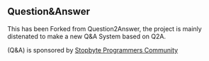 Question&Answer
-----------------------------

This has been Forked from Question2Answer, the project is mainly distenated to make a new Q&A System based on Q2A.

(Q&A) is sponsored by [Stopbyte Programmers Community][stopbyte]


[stopbyte]: http://www.stopbyte.com/
